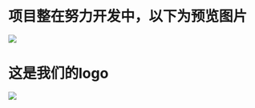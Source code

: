 # 项目整在努力开发中，以下为预览图片
![](https://polarws.moe/webpc.jpg)

# 这是我们的logo
![](https://polarws.moe/logo.png)
